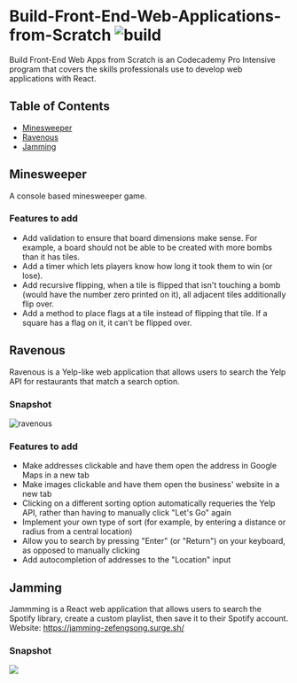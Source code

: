 # Build-Front-End-Web-Applications-from-Scratch ![build](https://img.shields.io/wercker/ci/wercker/docs.svg)

Build Front-End Web Apps from Scratch is an Codecademy Pro Intensive program that covers the skills professionals use to develop web applications with React. 

## Table of Contents

- [Minesweeper](#minesweeper)
- [Ravenous](#ravenous)
- [Jamming](#jamming)

<a name="minesweeper"/>

## Minesweeper
A console based minesweeper game.

### Features to add
* Add validation to ensure that board dimensions make sense. For example, a board should not be able to be created with more bombs than it has tiles.
* Add a timer which lets players know how long it took them to win (or lose).
* Add recursive flipping, when a tile is flipped that isn't touching a bomb (would have the number zero printed on it), all adjacent tiles additionally flip over.
* Add a method to place flags at a tile instead of flipping that tile. If a square has a flag on it, it can't be flipped over.

<a name="ravenous"/>

## Ravenous
Ravenous is a Yelp-like web application that allows users to search the Yelp API for restaurants that match a search option.

### Snapshot
![ravenous](https://github.com/fengvyi/Build-Front-End-Web-Applications-from-Scratch/blob/master/Codecademy_Pro_Intensive/projects/ravenous/Screen%20Shot%202018-05-04%20at%2010.20.56%20PM.png)

### Features to add
* Make addresses clickable and have them open the address in Google Maps in a new tab
* Make images clickable and have them open the business' website in a new tab
* Clicking on a different sorting option automatically requeries the Yelp API, rather than having to manually click "Let's Go" again
* Implement your own type of sort (for example, by entering a distance or radius from a central location)
* Allow you to search by pressing "Enter" (or "Return") on your keyboard, as opposed to manually clicking
* Add autocompletion of addresses to the "Location" input

<a name="minesweeper"/>

## Jamming
Jammming is a React web application that allows users to search the Spotify library, create a custom playlist, then save it to their Spotify account.<br/>
Website: https://jamming-zefengsong.surge.sh/

### Snapshot
![](https://github.com/fengvyi/Build-Front-End-Web-Applications-from-Scratch/blob/master/Codecademy_Pro_Intensive/projects/jamming/Screen%20Shot%202018-05-16%20at%201.41.31%20PM.png)
